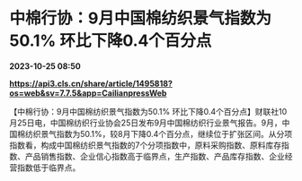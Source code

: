 # 中棉行协：9月中国棉纺织景气指数为50.1% 环比下降0.4个百分点

**2023-10-25 08:50**

**https://api3.cls.cn/share/article/1495818?os=web&sv=7.7.5&app=CailianpressWeb**

【中棉行协：9月中国棉纺织景气指数为50.1% 环比下降0.4个百分点】财联社10月25日电，中国棉纺织行业协会25日发布9月中国棉纺织行业景气报告。9月，中国棉纺织景气指数为50.1%，较8月下降0.4个百分点，继续位于扩张区间。从分项指数看，构成中国棉纺织景气指数的7个分项指数中，原料采购指数、原料库存指数、产品销售指数、企业信心指数高于临界点，生产指数、产品库存指数、企业经营指数低于临界点。